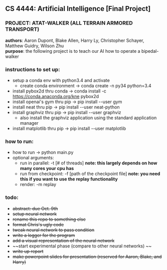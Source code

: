 ## CS 4444: Artificial Intelligence [Final Project]
### PROJECT: ATAT-WALKER (ALL TERRAIN ARMORED TRANSPORT)
**authors**: Aaron Dupont, Blake Allen, Harry Ly, Christopher Schayer, Matthew Guidry, Wilson Zhu  
**purpose**: the following project is to teach our AI how to operate a bipedal-walker

### instructions to set up:
- setup a conda env with python3.4 and activate
  - create conda environment -> conda create -n py34 python=3.4
- install pybox2d thru conda -> conda install -c https://conda.anaconda.org/kne pybox2d
- install openai's gym thru pip -> pip install --user gym
- install neat thru pip -> pip install --user neat-python
- install graphviz thru pip -> pip install --user graphviz
  - also install the graphviz application using the standard application manager
- install matplotlib thru pip -> pip install --user matplotlib

### how to run:
- how to run -> python main.py
- optional arguments:
  - run in parallel: -t [# of threads]  **note: this largely depends on how many cores your cpu has**
  - run from checkpoint: -f [path of the checkpoint file] **note: you need this if you want to use the replay functionality**
  - render: -m replay

### todo:
- ~~abstract: due Oct. 9th~~
- ~~setup neural network~~
- ~~rename this repo to something else~~
- ~~format Chris's ugly code~~
- ~~tweak neural network to pass condition~~
- ~~write a logger for the program~~
- ~~add a visual representation of the neural network~~
- ~~start experimental phase (compare to other neural networks) ~~
- ~~write up report~~
- ~~make powerpoint slides for presentation (reserved for Aaron, Blake, and Harry)~~
